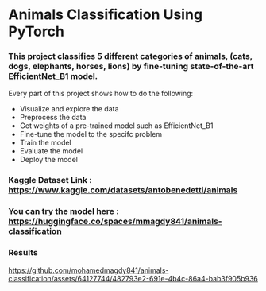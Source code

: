 # Animals Classification Using PyTorch

### This project classifies 5 different categories of animals, (cats, dogs, elephants, horses, lions) by fine-tuning state-of-the-art EfficientNet_B1 model.

Every part of this project shows how to do the following:

- Visualize and explore the data
- Preprocess the data
- Get weights of a pre-trained model such as EfficientNet_B1
- Fine-tune the model to the specifc problem
- Train the model
- Evaluate the model
- Deploy the model

### Kaggle Dataset Link : https://www.kaggle.com/datasets/antobenedetti/animals

### You can try the model here : https://huggingface.co/spaces/mmagdy841/animals-classification

### Results
https://github.com/mohamedmagdy841/animals-classification/assets/64127744/482793e2-691e-4b4c-86a4-bab3f905b936

